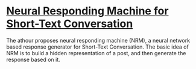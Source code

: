 # [Neural Responding Machine for Short-Text Conversation](https://arxiv.org/pdf/1503.02364v2.pdf)

The athour proposes neural responding machine (NRM), 
a neural network based response generator for Short-Text Conversation. 
The basic idea of NRM is to build a hidden representation of a post, 
and then generate the response based on it. 
